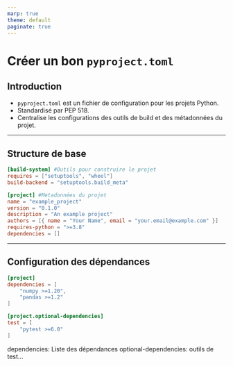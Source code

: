 ```yaml
---
marp: true
theme: default
paginate: true
---
```


# Créer un bon `pyproject.toml`

## Introduction

- `pyproject.toml` est un fichier de configuration pour les projets Python.
- Standardisé par PEP 518.
- Centralise les configurations des outils de build et des métadonnées du projet.

---
## Structure de base

```toml
[build-system] #Outils pour construire le projet
requires = ["setuptools", "wheel"]
build-backend = "setuptools.build_meta"

[project] #Metadonnées du projet
name = "example_project"
version = "0.1.0"
description = "An example project"
authors = [{ name = "Your Name", email = "your.email@example.com" }]
requires-python = ">=3.8"
dependencies = []
```

---


## Configuration des dépendances

```toml
[project]
dependencies = [
    "numpy >=1.20",
    "pandas >=1.2"
]

[project.optional-dependencies]
test = [
    "pytest >=6.0"
]

```
dependencies: Liste des dépendances
optional-dependencies: outils de test...